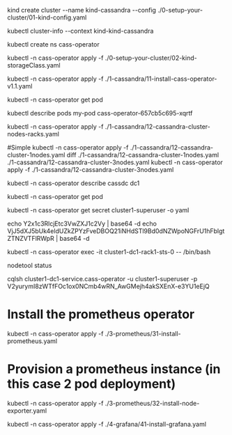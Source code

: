 kind create cluster --name kind-cassandra --config ./0-setup-your-cluster/01-kind-config.yaml

kubectl cluster-info --context kind-kind-cassandra

kubectl create ns cass-operator

kubectl -n cass-operator apply -f ./0-setup-your-cluster/02-kind-storageClass.yaml

kubectl -n cass-operator apply -f ./1-cassandra/11-install-cass-operator-v1.1.yaml

kubectl -n cass-operator get pod

kubectl describe pods my-pod cass-operator-657cb5c695-xqrtf

kubectl -n cass-operator apply -f ./1-cassandra/12-cassandra-cluster-nodes-racks.yaml

#Simple
kubectl -n cass-operator apply -f ./1-cassandra/12-cassandra-cluster-1nodes.yaml
diff ./1-cassandra/12-cassandra-cluster-1nodes.yaml ./1-cassandra/12-cassandra-cluster-3nodes.yaml 
kubectl -n cass-operator apply -f ./1-cassandra/12-cassandra-cluster-3nodes.yaml

kubectl -n cass-operator describe cassdc dc1

kubectl -n cass-operator get pod

kubectl -n cass-operator get secret cluster1-superuser -o yaml

echo Y2x1c3RlcjEtc3VwZXJ1c2Vy | base64 -d
echo VjJ5dXJ5bUk4eldUZkZPYzFveDBOQ21iNHdSTl9Bd0dNZWpoNGFrU1hFblgtZTNZVTFlRWpR | base64 -d

kubectl -n cass-operator exec -it cluster1-dc1-rack1-sts-0 -- /bin/bash

nodetool status

cqlsh cluster1-dc1-service.cass-operator -u cluster1-superuser -p V2yurymI8zWTfFOc1ox0NCmb4wRN_AwGMejh4akSXEnX-e3YU1eEjQ

# Install the prometheus operator
kubectl -n cass-operator apply -f ./3-prometheus/31-install-prometheus.yaml

# Provision a prometheus instance (in this case 2 pod deployment)
kubectl -n cass-operator apply -f ./3-prometheus/32-install-node-exporter.yaml


kubectl -n cass-operator apply -f ./4-grafana/41-install-grafana.yaml

